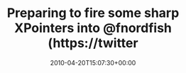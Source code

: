 ---
retweeted: false
source: <a href="http://twitter.com" rel="nofollow">Twitter Web Client</a>
entities:
  hashtags: []
  symbols: []
  user_mentions:
  - name: RŌBÆRT
    screen_name: fnordfish
    indices:
    - '44'
    - '54'
    id_str: '14513358'
    id: '14513358'
  - name: Felix Gilcher
    screen_name: Xylakant
    indices:
    - '59'
    - '68'
    id_str: '40266143'
    id: '40266143'
  urls: []
display_text_range:
- '0'
- '81'
favorite_count: '0'
id_str: '12521111026'
truncated: false
retweet_count: '0'
id: '12521111026'
created_at: Tue Apr 20 15:07:30 +0000 2010
favorited: false
full_text: Preparing to fire some sharp XPointers into [@fnordfish](https://twitter.com/fnordfish)
  and [@Xylakant](https://twitter.com/Xylakant)'s direction.
lang: en
tags:
- pesos/twitter
date: '2010-04-20T15:07:30+00:00'
src: https://twitter.com/bascht/status/12521111026
original_url: https://twitter.com/bascht/status/12521111026
type: twitter_tweet
text: Preparing to fire some sharp XPointers into [@fnordfish](https://twitter.com/fnordfish)
  and [@Xylakant](https://twitter.com/Xylakant)'s direction.
title: Preparing to fire some sharp XPointers into @fnordfish (https://twitter

---